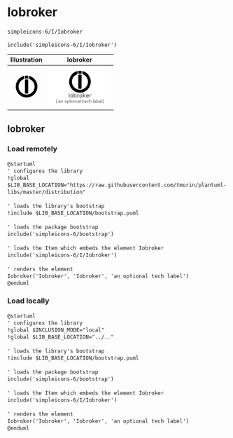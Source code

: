 # Iobroker


```text
simpleicons-6/I/Iobroker
```

```text
include('simpleicons-6/I/Iobroker')
```



| Illustration | Iobroker |
| :---: | :---: |
| ![illustration for Illustration](../../simpleicons-6/I/Iobroker.png) | ![illustration for Iobroker](../../simpleicons-6/I/Iobroker.Local.png) |




## Iobroker

### Load remotely
```plantuml
@startuml
' configures the library
!global $LIB_BASE_LOCATION="https://raw.githubusercontent.com/tmorin/plantuml-libs/master/distribution"

' loads the library's bootstrap
!include $LIB_BASE_LOCATION/bootstrap.puml

' loads the package bootstrap
include('simpleicons-6/bootstrap')

' loads the Item which embeds the element Iobroker
include('simpleicons-6/I/Iobroker')

' renders the element
Iobroker('Iobroker', 'Iobroker', 'an optional tech label')
@enduml
```

### Load locally
```plantuml
@startuml
' configures the library
!global $INCLUSION_MODE="local"
!global $LIB_BASE_LOCATION="../.."

' loads the library's bootstrap
!include $LIB_BASE_LOCATION/bootstrap.puml

' loads the package bootstrap
include('simpleicons-6/bootstrap')

' loads the Item which embeds the element Iobroker
include('simpleicons-6/I/Iobroker')

' renders the element
Iobroker('Iobroker', 'Iobroker', 'an optional tech label')
@enduml
```

